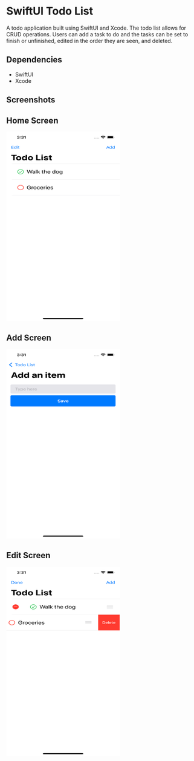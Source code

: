 # SwiftUI Todo List
A todo application built using SwiftUI and Xcode. The todo list allows for CRUD operations. Users can add a task to do and the tasks can be set to finish or unfinished, edited in the order they are seen, and deleted.

## Dependencies
- SwiftUI
- Xcode

## Screenshots

## Home Screen
<img src="https://github.com/patar-nguyen/swift_todo/blob/master/Todo_List/Assets.xcassets/Main.imageset/Main.png?raw=true" data-canonical-src="https://gyazo.com/eb5c5741b6a9a16c692170a41a49c858.png" width="300" height="500" />

## Add Screen
<img src="https://github.com/patar-nguyen/swift_todo/blob/master/Todo_List/Assets.xcassets/Add.imageset/Add.png?raw=true" data-canonical-src="https://gyazo.com/eb5c5741b6a9a16c692170a41a49c858.png" width="300" height="500" />

## Edit Screen
<img src="https://github.com/patar-nguyen/swift_todo/blob/master/Todo_List/Assets.xcassets/Edit.imageset/Edit.png?raw=true" data-canonical-src="https://gyazo.com/eb5c5741b6a9a16c692170a41a49c858.png" width="300" height="500" />

